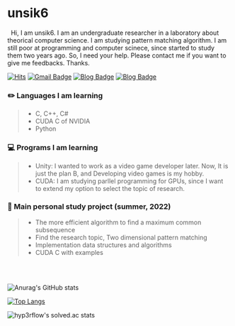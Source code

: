 # unsik6

&nbsp;&nbsp;Hi, I am unsik6. I am an undergraduate researcher in a laboratory about theorical computer science. I am studying pattern matching algorithm. I am still poor at programming and computer scinece, since started to study them two years ago. So, I need your help. Please contact me if you want to give me feedbacks. Thanks.

[![Hits](https://hits.seeyoufarm.com/api/count/incr/badge.svg?url=https%3A%2F%2Funsik6.github.io&count_bg=%23000000&title_bg=%23000000&icon=github.svg&icon_color=%23FFFFFF&title=hits&edge_flat=true)](https://hits.seeyoufarm.com)
[![Gmail Badge](https://img.shields.io/badge/-Gmail-d14836?style=flat-square&logo=Gmail&logoColor=white&link=mailto:tlsguswns1196xx@gmail.com)](mailto:tlsguswns1196xx@gmail.com)
[![Blog Badge](http://img.shields.io/badge/NaverBlog-03C75A?style=flat-square&logo=Naver&link=https://blog.naver.com/tlsguswns119)](https://blog.naver.com/tlsguswns119) [![Blog Badge](http://img.shields.io/badge/GitBlog-181717?style=flat-square&logo=GitHub&link=https://unsik6.github.io/about/)](https://unsik6.github.io/about/)

### :pencil2: Languages I am learning
> -  C, C++, C#
> -  CUDA C of NVIDIA
> -  Python

### :computer: Programs I am learning
> - Unity: I wanted to work as a video game developer later. Now, It is just the plan B, and Developing video games is my hobby.
> - CUDA: I am studying parllel programming for GPUs, since I want to extend my option to select the topic of research.

### :open_file_folder: Main personal study project (summer, 2022)
> - The more efficient algorithm to find a maximum common subsequence
> - Find the research topic, Two dimensional pattern matching
> - Implementation data structures and algorithms
> - CUDA C with examples


<br/> <br/>


![Anurag's GitHub stats](https://github-readme-stats.vercel.app/api?username=unsik6&show_icons=true&theme=tokyonight)

[![Top Langs](https://github-readme-stats.vercel.app/api/top-langs/?username=unsik6&layout=compact)](https://github.com/anuraghazra/github-readme-stats)


![hyp3rflow's solved.ac stats](https://github-readme-solvedac.hyp3rflow.vercel.app/api/?handle=unsik6)

<!---
Unsik6/Unsik6 is a ✨ special ✨ repository because its `README.md` (this file) appears on your GitHub profile.
You can click the Preview link to take a look at your changes.
--->
